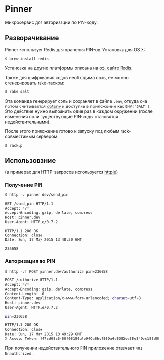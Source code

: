 # Pinner

Микросервис для авторизации по PIN-коду.

## Разворачивание

Pinner использует Redis для хранения PIN-ов. Установка для OS X:

``` sh
$ brew install redis
```

Установка на другие платформы описана на
[оф. сайте Redis](http://redis.io/download).

Также для шифрования кодов необходима соль, ее можно сгенерировать rake-таском:

``` sh
$ rake salt
```

Эта команда генерирует соль и сохраняет в файле `.env`, откуда она потом
считывается [dotenv](https://github.com/bkeepers/dotenv) и доступна в приложении
как `ENV['SALT']`. Это действие нужно выполнить один раз в каждом окружении
(после изменения соли существующие PIN-коды становятся недействительными).

После этого приложение готово к запуску под любым rack-совместимым сервером:

``` sh
$ rackup
```

## Использование

(в примерах для HTTP-запросов используется
[httpie](https://github.com/jakubroztocil/httpie))

### Получение PIN

``` sh
$ http -v pinner.dev/send_pin

GET /send_pin HTTP/1.1
Accept: */*
Accept-Encoding: gzip, deflate, compress
Host: pinner.dev
User-Agent: HTTPie/0.7.2

HTTP/1.1 200 OK
Connection: close
Date: Sun, 17 May 2015 13:48:30 GMT

236658
```

### Авторизация по PIN

``` sh
$ http -vf POST pinner.dev/authorize pin=236658

POST /authorize HTTP/1.1
Accept: */*
Accept-Encoding: gzip, deflate, compress
Content-Length: 10
Content-Type: application/x-www-form-urlencoded; charset=utf-8
Host: pinner.dev
User-Agent: HTTPie/0.7.2

pin=236658

HTTP/1.1 200 OK
Connection: close
Date: Sun, 17 May 2015 13:49:29 GMT
X-Access-Token: 447cd08c3488f06156a4e949a8bc4869a6d8352cd35e849bc188d88c4da8e38a
```

При получении недействительного PIN приложение отвечает `401 Unauthorized`.
